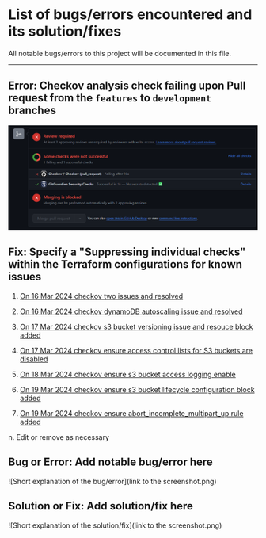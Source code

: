 # List of bugs/errors encountered and its solution/fixes

All notable bugs/errors to this project will be documented in this file.

---

## Error: Checkov analysis check failing upon Pull request from the `features` to `development` branches

![Checkov analysis on Terraform configurations when creating a pull request to merge to 1 branch above](./screenshots/checkov-screenshot.png)

## Fix: Specify a "Suppressing individual checks" within the Terraform configurations for known issues

1. [On 16 Mar 2024 checkov two issues and resolved](./screenshots/16032024-checkov-2_issues.png)

2. [On 16 Mar 2024 checkov dynamoDB autoscaling issue and resolved](./screenshots/16032024-checkov-autoScaling_issue.png)

3. [On 17 Mar 2024 checkov s3 bucket versioning issue and resouce block added](./screenshots/17032024-checkov-s3_bucket_versioning_issue.png)

4. [On 17 Mar 2024 checkov ensure access control lists for S3 buckets are disabled](./screenshots/17032024-checkov-s3_bucket_ACL_issue.png)

5. [On 18 Mar 2024 checkov ensure s3 bucket access logging enable](./screenshots/18032024-checkov-s3_bucket_ACL_issue.png)

6. [On 19 Mar 2024 checkov ensure s3 bucket lifecycle configuration block added](./screenshots/19032024-checkov-s3_bucket_lifecycle-configuration_issue.png)

7. [On 19 Mar 2024 checkov ensure abort_incomplete_multipart_up rule added](./screenshots/19032024-checkov-s3_bucket_lifecycle-configuration_set-abort_issue.png)

n. Edit or remove as necessary

## Bug or Error: Add notable bug/error here

![Short explanation of the bug/error](link to the screenshot.png)

## Solution or Fix: Add solution/fix here

![Short explanation of the solution/fix](link to the screenshot.png)
